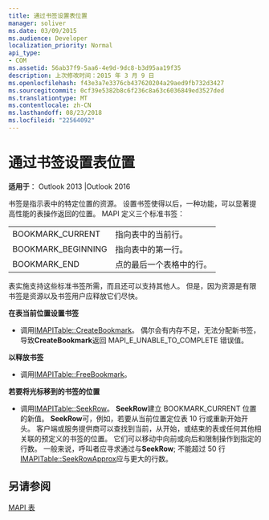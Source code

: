 ```yaml
---
title: 通过书签设置表位置
manager: soliver
ms.date: 03/09/2015
ms.audience: Developer
localization_priority: Normal
api_type:
- COM
ms.assetid: 56ab37f9-5aa6-4e9d-9dc8-b3d95aa19f35
description: 上次修改时间：2015 年 3 月 9 日
ms.openlocfilehash: f43e3a7e3376cb437620204a29aed9fb732d3427
ms.sourcegitcommit: 0cf39e5382b8c6f236c8a63c6036849ed3527ded
ms.translationtype: MT
ms.contentlocale: zh-CN
ms.lasthandoff: 08/23/2018
ms.locfileid: "22564092"
---
```

# <a name="setting-a-table-position-with-a-bookmark"></a>通过书签设置表位置

  
  
**适用于**： Outlook 2013 |Outlook 2016 
  
书签是指示表中的特定位置的资源。 设置书签使得以后，一种功能，可以显著提高性能的表操作返回的位置。 MAPI 定义三个标准书签： 
  
|||
|:-----|:-----|
|BOOKMARK_CURRENT  <br/> |指向表中的当前行。  <br/> |
|BOOKMARK_BEGINNING  <br/> |指向表中的第一行。  <br/> |
|BOOKMARK_END  <br/> |点的最后一个表格中的行。  <br/> |
   
表实施支持这些标准书签所需，而且还可以支持其他人。 但是，因为资源是有限书签是资源以及书签用户应释放它们尽快。 
  
 **在表当前位置设置书签**
  
- 调用[IMAPITable::CreateBookmark](imapitable-createbookmark.md)。 偶尔会有内存不足，无法分配新书签，导致**CreateBookmark**返回 MAPI_E_UNABLE_TO_COMPLETE 错误值。 
    
 **以释放书签**
  
- 调用[IMAPITable::FreeBookmark](imapitable-freebookmark.md)。
    
 **若要将光标移到的书签的位置**
  
- 调用[IMAPITable::SeekRow](imapitable-seekrow.md)。 **SeekRow**建立 BOOKMARK_CURRENT 位置的新值。 **SeekRow**可，例如，若要从当前位置定位表 10 行或重新开始开头。 客户端或服务提供商可以查找到当前，从开始，或结束的表或任何其他相关联的预定义的书签的位置。 它们可以移动中向前或向后和限制操作到指定的行数。 一般来说，呼叫者应寻求通过与**SeekRow**; 不能超过 50 行[IMAPITable::SeekRowApprox](imapitable-seekrowapprox.md)应与更大的行数。 
    
## <a name="see-also"></a>另请参阅



[MAPI 表](mapi-tables.md)

